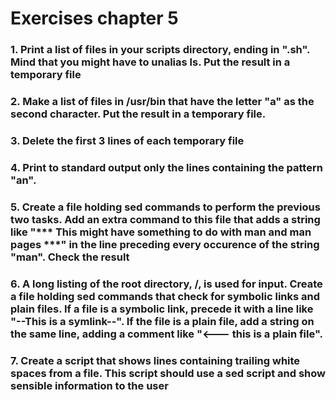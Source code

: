 # Exercises chapter 5
### 1. Print a list of files in your scripts directory, ending in ".sh". Mind that you might have to unalias ls. Put the result in a temporary file

### 2. Make a list of files in /usr/bin that have the letter "a" as the second character. Put the result in a temporary file.

### 3. Delete the first 3 lines of each temporary file

### 4. Print to standard output only the lines containing the pattern "an".

### 5. Create a file holding sed commands to perform the previous two tasks. Add an extra command to this file that adds a string like "*** This might have something to do with man and man pages ***" in the line preceding every occurence of the string "man". Check the result

### 6. A long listing of the root directory, /, is used for input. Create a file holding sed commands that check for symbolic links and plain files. If a file is a symbolic link, precede it with a line like "--This is a symlink--". If the file is a plain file, add a string on the same line, adding a comment like "<--- this is a plain file".

### 7. Create a script that shows lines containing trailing white spaces from a file. This script should use a sed script and show sensible information to the user
